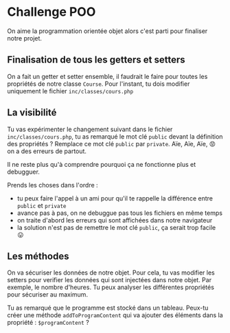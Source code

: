 # Challenge POO

On aime la programmation orientée objet alors c'est parti pour finaliser notre projet.

## Finalisation de tous les getters et setters

On a fait un getter et setter ensemble, il faudrait le faire pour toutes les propriétés de notre classe `Course`. Pour l'instant, tu dois modifier uniquement le fichier `inc/classes/cours.php`

## La visibilité

Tu vas expérimenter le changement suivant dans le fichier `inc/classes/cours.php`, tu as remarqué le mot clé `public` devant la définition des propriétés ? Remplace ce mot clé `public` par `private`. Aïe, Aïe, Aïe, :rage: on a des erreurs de partout.

Il ne reste plus qu'à comprendre pourquoi ça ne fonctionne plus et debugguer. 

Prends les choses dans l'ordre :

- tu peux faire l'appel à un ami pour qu'il te rappelle la différence entre `public` et `private`
- avance pas à pas, on ne debuggue pas tous les fichiers en même temps
- on traite d'abord les erreurs qui sont affichées dans notre navigateur
- la solution n'est pas de remettre le mot clé `public`, ça serait trop facile :stuck_out_tongue:

## Les méthodes

On va sécuriser les données de notre objet. Pour cela, tu vas modifier les setters pour verifier les données qui sont injectées dans notre objet. Par exemple, le nombre d'heures. Tu peux analyser les différentes propriétés pour sécuriser au maximum.

Tu as remarqué que le programme est stocké dans un tableau. Peux-tu créer une méthode `addToProgramContent` qui va ajouter des éléments dans la propriété : `$programContent` ?
